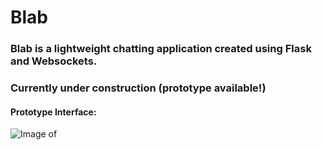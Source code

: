 # Blab
### Blab is a lightweight chatting application created using Flask and Websockets.
### Currently under construction (prototype available!)

#### Prototype Interface:
![Image of ](https://i.imgur.com/kzeVVUG.png)